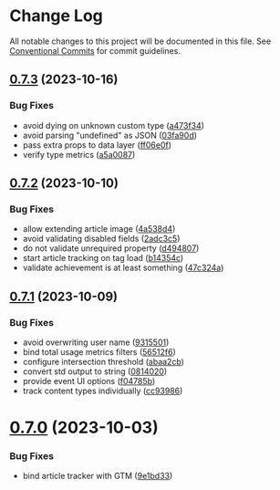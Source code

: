 # Change Log

All notable changes to this project will be documented in this file.
See [Conventional Commits](https://conventionalcommits.org) for commit guidelines.

## [0.7.3](https://github.com/optimics/analytics/compare/v0.7.2...v0.7.3) (2023-10-16)


### Bug Fixes

* avoid dying on unknown custom type ([a473f34](https://github.com/optimics/analytics/commit/a473f34e0144303b794d6759daf21060a7f0355c))
* avoid parsing "undefined" as JSON ([03fa90d](https://github.com/optimics/analytics/commit/03fa90d9452ca5952a79081c0e20431130beeb80))
* pass extra props to data layer ([ff06e0f](https://github.com/optimics/analytics/commit/ff06e0f56ac634c0fb1be174e348de9b4f4f7fd5))
* verify type metrics ([a5a0087](https://github.com/optimics/analytics/commit/a5a00871830f394f8a30cecc7854ffd3ffd84f08))





## [0.7.2](https://github.com/optimics/analytics/compare/v0.7.1...v0.7.2) (2023-10-10)


### Bug Fixes

* allow extending article image ([4a538d4](https://github.com/optimics/analytics/commit/4a538d42aadd1e164694f1a05e59b7f5a7197a96))
* avoid validating disabled fields ([2adc3c5](https://github.com/optimics/analytics/commit/2adc3c578b15a792aeedae0acaecb07c46233c43))
* do not validate unrequired property ([d494807](https://github.com/optimics/analytics/commit/d4948076ec97718e255ce3b03a8c173b7a3922e9))
* start article tracking on tag load ([b14354c](https://github.com/optimics/analytics/commit/b14354ca712919cf35a8f516ed194e72a0be581c))
* validate achievement is at least something ([47c324a](https://github.com/optimics/analytics/commit/47c324ad81a869e4ad70a672221923e16a6534a7))





## [0.7.1](https://github.com/optimics/analytics/compare/v0.7.0...v0.7.1) (2023-10-09)


### Bug Fixes

* avoid overwriting user name ([9315501](https://github.com/optimics/analytics/commit/9315501eb8e4efec66df5c7de238d273cae8a319))
* bind total usage metrics filters ([56512f6](https://github.com/optimics/analytics/commit/56512f6f5fc7e65ba62d0a7adce91437a9c2b0ce))
* configure intersection threshold ([abaa2cb](https://github.com/optimics/analytics/commit/abaa2cb4a6cdc42a19fdb65f17657ee036734e69))
* convert std output to string ([0814020](https://github.com/optimics/analytics/commit/0814020b2e6250bb16be12f3b4d5557386ce8139))
* provide event UI options ([f04785b](https://github.com/optimics/analytics/commit/f04785b900e4d5051580552e65385fdfe50f3bda))
* track content types individually ([cc93986](https://github.com/optimics/analytics/commit/cc9398644ffc23f2054db3623474ae59678b1afd))





# [0.7.0](https://github.com/optimics/analytics/compare/v0.6.0...v0.7.0) (2023-10-03)


### Bug Fixes

* bind article tracker with GTM ([9e1bd33](https://github.com/optimics/analytics/commit/9e1bd33d83c2884fd6528620b4d418ef21e1f1c7))
